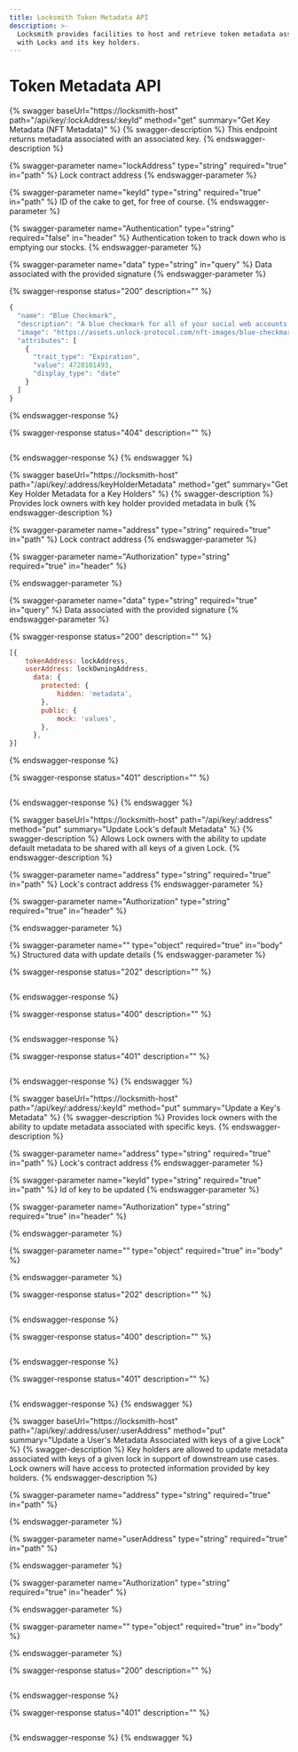 ```yaml
---
title: Locksmith Token Metadata API
description: >-
  Locksmith provides facilities to host and retrieve token metadata associated
  with Locks and its key holders.
---
```


# Token Metadata API

{% swagger baseUrl="https://locksmith-host" path="/api/key/:lockAddress/:keyId" method="get" summary="Get Key Metadata (NFT Metadata)" %}
{% swagger-description %}
This endpoint returns metadata associated with an associated key.
{% endswagger-description %}

{% swagger-parameter name="lockAddress" type="string" required="true" in="path" %}
Lock contract address
{% endswagger-parameter %}

{% swagger-parameter name="keyId" type="string" required="true" in="path" %}
ID of the cake to get, for free of course.
{% endswagger-parameter %}

{% swagger-parameter name="Authentication" type="string" required="false" in="header" %}
Authentication token to track down who is emptying our stocks.
{% endswagger-parameter %}

{% swagger-parameter name="data" type="string" in="query" %}
Data associated with the provided signature
{% endswagger-parameter %}

{% swagger-response status="200" description="" %}
```javascript
{
  "name": "Blue Checkmark",
  "description": "A blue checkmark for all of your social web accounts! Unlock is a protocol for memberships. https://unlock-protocol.com/",
  "image": "https://assets.unlock-protocol.com/nft-images/blue-checkmark.png",
  "attributes": [
    {
      "trait_type": "Expiration",
      "value": 4720101493,
      "display_type": "date"
    }
  ]
}
```
{% endswagger-response %}

{% swagger-response status="404" description="" %}
```
```
{% endswagger-response %}
{% endswagger %}

{% swagger baseUrl="https://locksmith-host" path="/api/key/:address/keyHolderMetadata" method="get" summary="Get Key Holder Metadata for a Key Holders" %}
{% swagger-description %}
Provides lock owners with key holder provided metadata in bulk
{% endswagger-description %}

{% swagger-parameter name="address" type="string" required="true" in="path" %}
Lock contract address
{% endswagger-parameter %}

{% swagger-parameter name="Authorization" type="string" required="true" in="header" %}

{% endswagger-parameter %}

{% swagger-parameter name="data" type="string" required="true" in="query" %}
Data associated with the provided signature
{% endswagger-parameter %}

{% swagger-response status="200" description="" %}
```javascript
[{
    tokenAddress: lockAddress,
    userAddress: lockOwningAddress,
      data: {
        protected: {
            hidden: 'metadata',
        },
        public: {
            mock: 'values',
        },
      },
}]
```
{% endswagger-response %}

{% swagger-response status="401" description="" %}
```
```
{% endswagger-response %}
{% endswagger %}

{% swagger baseUrl="https://locksmith-host" path="/api/key/:address" method="put" summary="Update Lock's default Metadata" %}
{% swagger-description %}
Allows Lock owners with the ability to update default metadata to be shared with all keys of a given Lock.
{% endswagger-description %}

{% swagger-parameter name="address" type="string" required="true" in="path" %}
Lock's contract address
{% endswagger-parameter %}

{% swagger-parameter name="Authorization" type="string" required="true" in="header" %}

{% endswagger-parameter %}

{% swagger-parameter name="" type="object" required="true" in="body" %}
Structured data with update details
{% endswagger-parameter %}

{% swagger-response status="202" description="" %}
```
```
{% endswagger-response %}

{% swagger-response status="400" description="" %}
```
```
{% endswagger-response %}

{% swagger-response status="401" description="" %}
```
```
{% endswagger-response %}
{% endswagger %}

{% swagger baseUrl="https://locksmith-host" path="/api/key/:address/:keyId" method="put" summary="Update a Key's Metadata" %}
{% swagger-description %}
Provides lock owners with the ability to update metadata associated with specific keys.
{% endswagger-description %}

{% swagger-parameter name="address" type="string" required="true" in="path" %}
Lock's contract address
{% endswagger-parameter %}

{% swagger-parameter name="keyId" type="string" required="true" in="path" %}
Id of key to be updated
{% endswagger-parameter %}

{% swagger-parameter name="Authorization" type="string" required="true" in="header" %}

{% endswagger-parameter %}

{% swagger-parameter name="" type="object" required="true" in="body" %}

{% endswagger-parameter %}

{% swagger-response status="202" description="" %}
```
```
{% endswagger-response %}

{% swagger-response status="400" description="" %}
```
```
{% endswagger-response %}

{% swagger-response status="401" description="" %}
```
```
{% endswagger-response %}
{% endswagger %}

{% swagger baseUrl="https://locksmith-host" path="/api/key/:address/user/:userAddress" method="put" summary="Update a User's Metadata Associated with keys of a give Lock" %}
{% swagger-description %}
Key holders are allowed to update metadata associated with keys of a given lock in support of downstream use cases. Lock owners will have access to protected information provided by key holders.
{% endswagger-description %}

{% swagger-parameter name="address" type="string" required="true" in="path" %}

{% endswagger-parameter %}

{% swagger-parameter name="userAddress" type="string" required="true" in="path" %}

{% endswagger-parameter %}

{% swagger-parameter name="Authorization" type="string" required="true" in="header" %}

{% endswagger-parameter %}

{% swagger-parameter name="" type="object" required="true" in="body" %}

{% endswagger-parameter %}

{% swagger-response status="200" description="" %}
```
```
{% endswagger-response %}

{% swagger-response status="401" description="" %}
```
```
{% endswagger-response %}
{% endswagger %}

